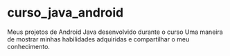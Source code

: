 # curso_java_android
Meus projetos de Android Java desenvolvido durante o curso
Uma maneira de mostrar minhas habilidades adquiridas e compartilhar o meu conhecimento.
